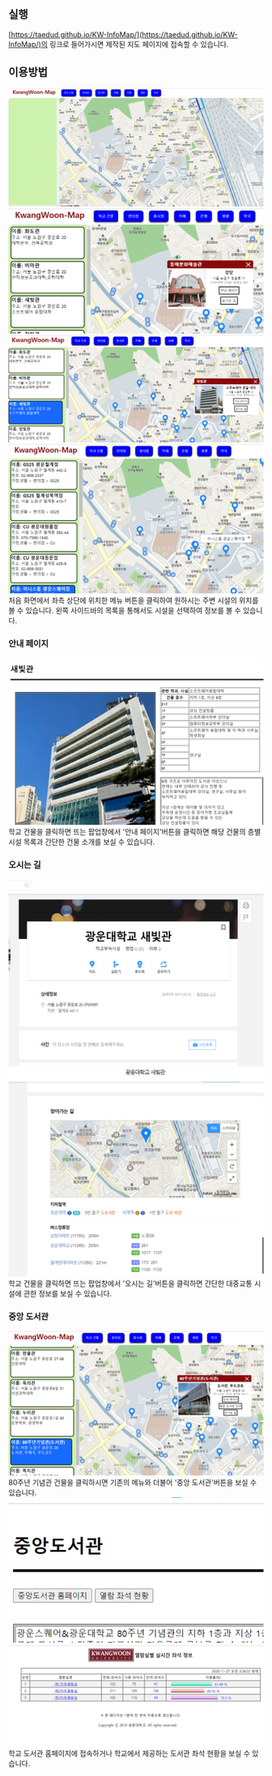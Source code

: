 ## 실행

[https://taedud.github.io/KW-InfoMap/](https://taedud.github.io/KW-InfoMap/)의 링크로 들어가시면 제작된 지도 페이지에 접속할 수 있습니다.
<br/>


## 이용방법

![](./mdimg/1.png)
![](./mdimg/2.png)
![](./mdimg/3.png)
![](./mdimg/4.png)
<br/>
처음 화면에서 좌측 상단에 위치한 메뉴 버튼을 클릭하여 원하시는 주변 시설의 위치를 볼 수 있습니다.
왼쪽 사이드바의 목록을 통해서도 시설을 선택하여 정보를 볼 수 있습니다.
<br/>


### 안내 페이지

![](./mdimg/5.png)
<br/>
학교 건물을 클릭하면 뜨는 팝업창에서 '안내 페이지'버튼을 클릭하면 해당 건물의 층별 시설 목록과 간단한 건물 소개를 보실 수 있습니다.
<br/>


### 오시는 길

![](./mdimg/6.png)
![](./mdimg/7.png)
<br/>
학교 건물을 클릭하면 뜨는 팝업창에서 '오시는 길'버튼을 클릭하면 간단한 대중교통 시설에 관한 정보를 보실 수 있습니다.
<br/>


### 중앙 도서관

![](./mdimg/8.png)
<br/>
80주년 기념관 건물을 클릭하시면 기존의 메뉴와 더불어 '중앙 도서관'버튼을 보실 수 있습니다.
<br/>
![](./mdimg/9.png)
![](./mdimg/10.png)
<br/>
학교 도서관 홈페이지에 접속하거나 학교에서 제공하는 도서관 좌석 현황을 보실 수 있습니다.